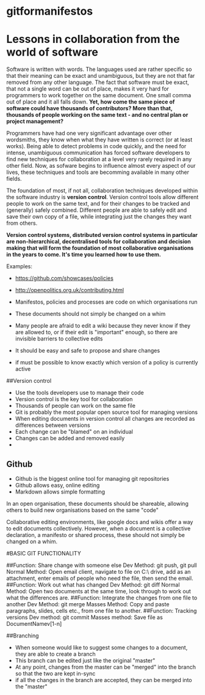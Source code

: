 # gitformanifestos


# Lessons in collaboration from the world of software
Software is written with words. The languages used are rather specific so that their meaning can be exact and unambiguous, but they are not that far removed from any other language. The fact that software must be exact, that not a single word can be out of place, makes it very hard for programmers to work together on the same document. One small comma out of place and it all falls down. __Yet, how come the same piece of software could have thousands of contributors? More than that, thousands of people working on the same text - and no central plan or project management?__

Programmers have had one very significant advantage over other wordsmiths, they know when what they have written is correct (or at least works). Being able to detect problems in code quickly, and the need for intense, unambiguous communication has forced software developers to find new techniques for collaboration at a level very rarely required in any other field. Now, as sofware begins to influence almost every aspect of our lives, these techniques and tools are becomming available in many other fields. 

The foundation of most, if not all, collaboration techniques developed within the software industry is __version control__. Version control tools allow different people to work on the same text, and for their changes to be tracked and (generally) safely combined. Different people are able to safely edit and save their own copy of a file, while integrating just the changes they want from others. 

__Version control systems, distributed version control systems in particular are non-hierarchical, decentralised tools for collaboration and decision making that will form the foundation of most collaborative organisations in the years to come. It's time you learned how to use them.__ 




Examples: 
* https://github.com/showcases/policies
* http://openpolitics.org.uk/contributing.html


* Manifestos, policies and processes are code on which organisations run
* These documents should not simply be changed on a whim
* Many people are afraid to edit a wiki because they never know if they are allowed to, or if their edit is "important" enough, so there are invisible barriers to collective edits
* It should be easy and safe to propose and share changes
* if must be possible to know exactly which version of a policy is currently active 


##Version control
* Use the tools developers use to manage their code
* Version control is the key tool for collaboration
* Thousands of people can work on the same file
* Git is probably the most popular open source tool for managing versions
* When editing documents in version control all changes are recorded as differences between versions
* Each change can be "blamed" on an individual
* Changes can be added and removed easily
* 


## Github
* Github is the biggest online tool for managing git repositories
* Github allows easy, online editing 
* Markdown allows simple formatting



In an open organisation, these documents should be shareable, allowing others to build new organisations based on the same "code"


Collaborative editing environments, like google docs and wikis offer a way to edit documents collectively. However, when a document is a collective declaration, a manifesto or shared process, these should not simply be changed on a whim. 






#BASIC GIT FUNCTIONALITY

##Function: Share change with someone else
Dev Method: git push, git pull
Normal Method: Open email client, navigate to file on C:\ drive, add as an attachment, enter emails of people who need the file, then send the email.
##Function: Work out what has changed
Dev Method: git diff
Normal Method: Open two documents at the same time, look through to work out what the differences are.
##Function: Integrate the changes from one file to another
Dev Method: git merge
Masses Method: Copy and paste paragraphs, slides, cells etc., from one file to another.
##Function: Tracking versions
Dev method: git commit
Masses method: Save file as DocumentNamev[1-n]


##Branching
* When someone would like to suggest some changes to a document, they are able to create a branch 
* This branch can be edited just like the original "master"
* At any point, changes from the master can be "merged" into the branch so that the two are kept in-sync
* if all the changes in the branch are accepted, they can be merged into the "master"
